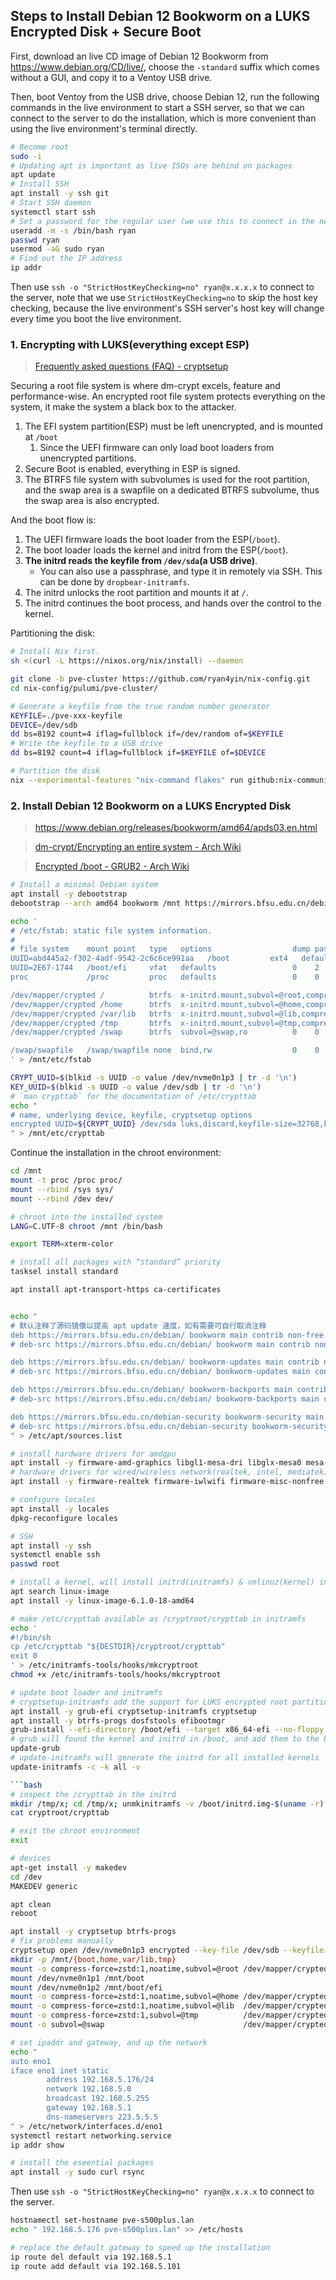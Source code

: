 ## Steps to Install Debian 12 Bookworm on a LUKS Encrypted Disk + Secure Boot

First, download an live CD image of Debian 12 Bookworm from <https://www.debian.org/CD/live/>,
choose the `-standard` suffix which comes without a GUI, and copy it to a Ventoy USB drive.

Then, boot Ventoy from the USB drive, choose Debian 12, run the following commands in the live
environment to start a SSH server, so that we can connect to the server to do the installation,
which is more convenient than using the live environment's terminal directly.

```bash
# Become root
sudo -i
# Updating apt is important as live ISOs are behind on packages
apt update
# Install SSH
apt install -y ssh git
# Start SSH daemon
systemctl start ssh
# Set a password for the regular user (we use this to connect in the next step)
useradd -m -s /bin/bash ryan
passwd ryan
usermod -aG sudo ryan
# Find out the IP address
ip addr
```

Then use `ssh -o "StrictHostKeyChecking=no" ryan@x.x.x.x` to connect to the server, note that we use
`StrictHostKeyChecking=no` to skip the host key checking, because the live environment's SSH
server's host key will change every time you boot the live environment.

### 1. Encrypting with LUKS(everything except ESP)

> [Frequently asked questions (FAQ) - cryptsetup](https://gitlab.com/cryptsetup/cryptsetup/wikis/FrequentlyAskedQuestions)

Securing a root file system is where dm-crypt excels, feature and performance-wise. An encrypted
root file system protects everything on the system, it make the system a black box to the attacker.

1. The EFI system partition(ESP) must be left unencrypted, and is mounted at `/boot`
   1. Since the UEFI firmware can only load boot loaders from unencrypted partitions.
2. Secure Boot is enabled, everything in ESP is signed.
3. The BTRFS file system with subvolumes is used for the root partition, and the swap area is a
   swapfile on a dedicated BTRFS subvolume, thus the swap area is also encrypted.

And the boot flow is:

1. The UEFI firmware loads the boot loader from the ESP(`/boot`).
2. The boot loader loads the kernel and initrd from the ESP(`/boot`).
3. **The initrd reads the keyfile from `/dev/sda`(a USB drive)**.
   - You can also use a passphrase, and type it in remotely via SSH. This can be done by
     `dropbear-initramfs`.
4. The initrd unlocks the root partition and mounts it at `/`.
5. The initrd continues the boot process, and hands over the control to the kernel.

Partitioning the disk:

```bash
# Install Nix first.
sh <(curl -L https://nixos.org/nix/install) --daemon

git clone -b pve-cluster https://github.com/ryan4yin/nix-config.git
cd nix-config/pulumi/pve-cluster/

# Generate a keyfile from the true random number generator
KEYFILE=./pve-xxx-keyfile
DEVICE=/dev/sdb
dd bs=8192 count=4 iflag=fullblock if=/dev/random of=$KEYFILE
# Write the keyfile to a USB drive
dd bs=8192 count=4 iflag=fullblock if=$KEYFILE of=$DEVICE

# Partition the disk
nix --experimental-features "nix-command flakes" run github:nix-community/disko -- --mode disko ./disko-fs.nix
```

### 2. Install Debian 12 Bookworm on a LUKS Encrypted Disk

> https://www.debian.org/releases/bookworm/amd64/apds03.en.html

> [dm-crypt/Encrypting an entire system - Arch Wiki](https://wiki.archlinux.org/title/Dm-crypt/Encrypting_an_entire_system)

> [Encrypted /boot - GRUB2 - Arch Wiki](https://wiki.archlinux.org/title/GRUB#Encrypted_/boot)

```bash
# Install a minimal Debian system
apt install -y debootstrap
debootstrap --arch amd64 bookworm /mnt https://mirrors.bfsu.edu.cn/debian/

echo '
# /etc/fstab: static file system information.
#
# file system    mount point   type   options                  dump pass
UUID=abd445a2-f302-4adf-9542-2c6c6ce991aa   /boot         ext4   defaults                 0    2
UUID=2E67-1744   /boot/efi     vfat   defaults                 0    2
proc             /proc         proc   defaults                 0    0

/dev/mapper/crypted /          btrfs  x-initrd.mount,subvol=@root,compress-force=zstd:1 0 0
/dev/mapper/crypted /home      btrfs  x-initrd.mount,subvol=@home,compress-force=zstd:1 0 0
/dev/mapper/crypted /var/lib   btrfs  x-initrd.mount,subvol=@lib,compress-force=zstd:1 0 0
/dev/mapper/crypted /tmp       btrfs  x-initrd.mount,subvol=@tmp,compress-force=zstd:1 0 0
/dev/mapper/crypted /swap      btrfs  subvol=@swap,ro          0    0

/swap/swapfile   /swap/swapfile none  bind,rw                  0    0
' > /mnt/etc/fstab

CRYPT_UUID=$(blkid -s UUID -o value /dev/nvme0n1p3 | tr -d '\n')
KEY_UUID=$(blkid -s UUID -o value /dev/sdb | tr -d '\n')
# `man crypttab` for the documentation of /etc/crypttab
echo "
# name, underlying device, keyfile, cryptsetup options
encrypted UUID=${CRYPT_UUID} /dev/sda luks,discard,keyfile-size=32768,keyfile-offset=0
" > /mnt/etc/crypttab
```

Continue the installation in the chroot environment:

````bash
cd /mnt
mount -t proc /proc proc/
mount --rbind /sys sys/
mount --rbind /dev dev/

# chroot into the installed system
LANG=C.UTF-8 chroot /mnt /bin/bash

export TERM=xterm-color

# install all packages with “standard” priority
tasksel install standard

apt install apt-transport-https ca-certificates


echo "
# 默认注释了源码镜像以提高 apt update 速度，如有需要可自行取消注释
deb https://mirrors.bfsu.edu.cn/debian/ bookworm main contrib non-free non-free-firmware
# deb-src https://mirrors.bfsu.edu.cn/debian/ bookworm main contrib non-free non-free-firmware

deb https://mirrors.bfsu.edu.cn/debian/ bookworm-updates main contrib non-free non-free-firmware
# deb-src https://mirrors.bfsu.edu.cn/debian/ bookworm-updates main contrib non-free non-free-firmware

deb https://mirrors.bfsu.edu.cn/debian/ bookworm-backports main contrib non-free non-free-firmware
# deb-src https://mirrors.bfsu.edu.cn/debian/ bookworm-backports main contrib non-free non-free-firmware

deb https://mirrors.bfsu.edu.cn/debian-security bookworm-security main contrib non-free non-free-firmware
# deb-src https://mirrors.bfsu.edu.cn/debian-security bookworm-security main contrib non-free non-free-firmware
" > /etc/apt/sources.list

# install hardware drivers for amdgpu
apt install -y firmware-amd-graphics libgl1-mesa-dri libglx-mesa0 mesa-vulkan-drivers
# hardware drivers for wired/wireless network(realtek, intel, mediatek)
apt install -y firmware-realtek firmware-iwlwifi firmware-misc-nonfree

# configure locales
apt install -y locales
dpkg-reconfigure locales

# SSH
apt install -y ssh
systemctl enable ssh
passwd root

# install a kernel, will install initrd(initramfs) & vmlinuz(kernel) into /boot
apt search linux-image
apt install -y linux-image-6.1.0-18-amd64

# make /etc/crypttab available as /cryptroot/crypttab in initramfs
echo '
#!/bin/sh
cp /etc/crypttab "${DESTDIR}/cryptroot/crypttab"
exit 0
' > /etc/initramfs-tools/hooks/mkcryptroot
chmod +x /etc/initramfs-tools/hooks/mkcryptroot

# update boot loader and initramfs
# cryptsetup-initramfs add the support for LUKS encrypted root partition
apt install -y grub-efi cryptsetup-initramfs cryptsetup
apt install -y btrfs-progs dosfstools efibootmgr
grub-install --efi-directory /boot/efi --target x86_64-efi --no-floppy --bootloader-id='debian' /dev/nvme0n1
# grub will found the kernel and initrd in /boot, and add them to the boot menu
update-grub
# update-initramfs will generate the initrd for all installed kernels
update-initramfs -c -k all -v

```bash
# inspect the /crypttab in the initrd
mkdir /tmp/x; cd /tmp/x; unmkinitramfs -v /boot/initrd.img-$(uname -r) .
cat cryptroot/crypttab
````

```bash
# exit the chroot environment
exit

# devices
apt-get install -y makedev
cd /dev
MAKEDEV generic

apt clean
reboot
```

```bash
apt install -y cryptsetup btrfs-progs
# fix problems manually
cryptsetup open /dev/nvme0n1p3 encrypted --key-file /dev/sdb --keyfile-size 32768
mkdir -p /mnt/{boot,home,var/lib,tmp}
mount -o compress-force=zstd:1,noatime,subvol=@root /dev/mapper/crypted /mnt
mount /dev/nvme0n1p1 /mnt/boot
mount /dev/nvme0n1p2 /mnt/boot/efi
mount -o compress-force=zstd:1,noatime,subvol=@home /dev/mapper/crypted /mnt/home # mount-1
mount -o compress-force=zstd:1,noatime,subvol=@lib  /dev/mapper/crypted /mnt/var/lib # mount-1
mount -o compress-force=zstd:1,subvol=@tmp          /dev/mapper/crypted /mnt/tmp  # mount-1
mount -o subvol=@swap                               /dev/mapper/crypted /mnt/swap  # mount-1
```

```bash
# set ipaddr and gateway, and up the network
echo "
auto eno1
iface eno1 inet static
        address 192.168.5.176/24
        network 192.168.5.0
        broadcast 192.168.5.255
        gateway 192.168.5.1
        dns-nameservers 223.5.5.5
" > /etc/network/interfaces.d/eno1
systemctl restart networking.service
ip addr show

# install the eseential packages
apt install -y sudo curl rsync
```

Then use `ssh -o "StrictHostKeyChecking=no" ryan@x.x.x.x` to connect to the server.

```bash
hostnamectl set-hostname pve-s500plus.lan
echo " 192.168.5.176 pve-s500plus.lan" >> /etc/hosts

# replace the default gateway to speed up the installation
ip route del default via 192.168.5.1
ip route add default via 192.168.5.101
```
